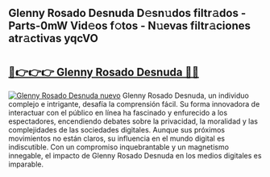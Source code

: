 ## Glenny Rosado Desnuda D𝚎sn𝚞dos filtr𝚊dos - Parts-0mW Vid𝚎os f𝚘tos - N𝚞evas filtr𝚊ciones atr𝚊ctivas yqcVO

# <h2><a href="http://mb3t81.tromn.icu/?c=Glenny+Rosado+Desnuda">🔗👉👉👉 Glenny Rosado Desnuda 🔗🔗</a></h2>

[![Glenny Rosado Desnuda nuevo](https://i.imgur.com/pEAQMta.gif)](http://mb3t81.tromn.icu/?c=Glenny+Rosado+Desnuda)
Glenny Rosado Desnuda, un individuo complejo e intrigante, desafía la comprensión fácil. Su forma innovadora de interactuar con el público en línea ha fascinado y enfurecido a los espectadores, encendiendo debates sobre la privacidad, la moralidad y las complejidades de las sociedades digitales. Aunque sus próximos movimientos no están claros, su influencia en el mundo digital es indiscutible. Con un compromiso inquebrantable y un magnetismo innegable, el impacto de Glenny Rosado Desnuda en los medios digitales es imparable.
